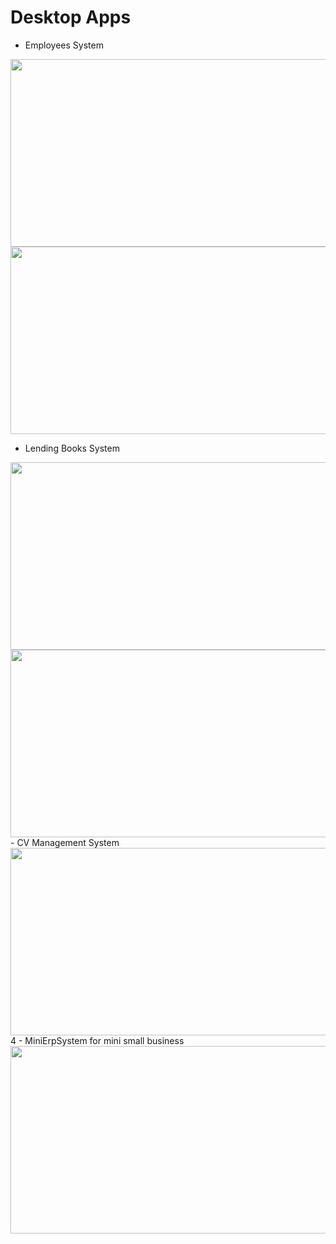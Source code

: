 # Desktop Apps
- Employees System
<img src="https://user-images.githubusercontent.com/48783969/62401820-7a658300-b58d-11e9-89be-a7ac3fd8d62e.png" width="550" height="300">
<img src="https://user-images.githubusercontent.com/48783969/62401801-6e79c100-b58d-11e9-9a89-a3e66b674589.png" width="550" height="300">

- Lending Books System
<img src="https://user-images.githubusercontent.com/48783969/62401821-7a658300-b58d-11e9-802b-03948b0d566b.png" width="550" height="300">
<img src="https://user-images.githubusercontent.com/48783969/62401822-7a658300-b58d-11e9-8016-1d9bfd3237cf.png" width="550" height="300">
- CV Management System
<img src="https://user-images.githubusercontent.com/48783969/62401833-80f3fa80-b58d-11e9-9e01-2f6246bba4ff.png" width="550" height="300">4
- MiniErpSystem for mini small business 
<img src="https://user-images.githubusercontent.com/48783969/62401841-85b8ae80-b58d-11e9-8668-2edad5f24f30.png" width="550" height="300">

